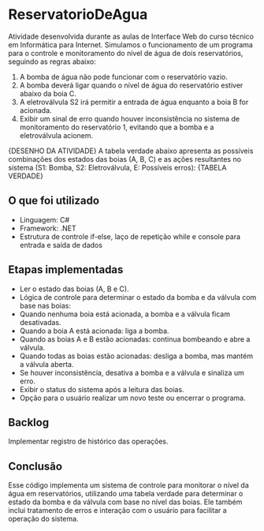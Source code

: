 # ReservatorioDeAgua
Atividade desenvolvida durante as aulas de Interface Web do curso técnico em Informática 
para Internet. Simulamos o funcionamento de um programa para o controle e 
monitoramento do nível de água de dois reservatórios, 
seguindo as regras abaixo:

1. A bomba de água não pode funcionar com o reservatório vazio.
2. A bomba deverá ligar quando o nível de água do reservatório estiver abaixo da boia C.
3. A eletroválvula S2 irá permitir a entrada de água enquanto a boia B for acionada.
4. Exibir um sinal de erro quando houver inconsistência no sistema de monitoramento do reservatório 1, evitando que a bomba e a eletroválvula acionem.

{DESENHO DA ATIVIDADE}
A tabela verdade abaixo apresenta as possíveis combinações dos estados das boias (A, B, C) 
e as ações resultantes no sistema (S1: Bomba, S2: Eletroválvula, E: Possíveis erros):
{TABELA VERDADE}

## O que foi utilizado
- Linguagem: C#
- Framework: .NET
- Estrutura de controle if-else, laço de repetição while e console para entrada e saída de dados

## Etapas implementadas
- Ler o estado das boias (A, B e C).
- Lógica de controle para determinar o estado da bomba e da válvula com base nas boias:
- Quando nenhuma boia está acionada, a bomba e a válvula ficam desativadas.
- Quando a boia A está acionada: liga a bomba.
- Quando as boias A e B estão acionadas: continua bombeando e abre a válvula.
- Quando todas as boias estão acionadas: desliga a bomba, mas mantém a válvula aberta.
- Se houver inconsistência, desativa a bomba e a válvula e sinaliza um erro.
- Exibir o status do sistema após a leitura das boias.
- Opção para o usuário realizar um novo teste ou encerrar o programa.

## Backlog
 Implementar registro de histórico das operações.

## Conclusão
Esse código implementa um sistema de controle para monitorar o nível da água em reservatórios, 
utilizando uma tabela verdade para determinar o estado da bomba e da válvula com base no nível 
das boias. Ele também inclui tratamento de erros e interação com o usuário para facilitar 
a operação do sistema.
